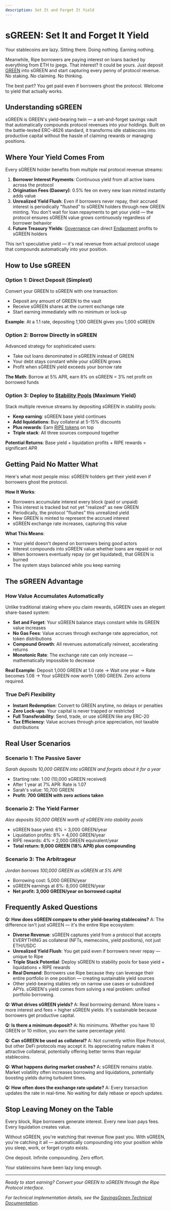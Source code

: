 ```yaml
---
description: Set It and Forget It Yield
---
```


# sGREEN: Set It and Forget It Yield

Your stablecoins are lazy. Sitting there. Doing nothing. Earning nothing.

Meanwhile, Ripe borrowers are paying interest on loans backed by everything from ETH to jpegs. That interest? It could be yours. Just deposit [GREEN](../core-protocol/01-green-stablecoin.md) into sGREEN and start capturing every penny of protocol revenue. No staking. No claiming. No thinking.

The best part? You get paid even if borrowers ghost the protocol. Welcome to yield that actually works.

## Understanding sGREEN

sGREEN is GREEN's yield-bearing twin — a set-and-forget savings vault that automatically compounds protocol revenues into your holdings. Built on the battle-tested ERC-4626 standard, it transforms idle stablecoins into productive capital without the hassle of claiming rewards or managing positions.

## Where Your Yield Comes From

Every sGREEN holder benefits from multiple real protocol revenue streams:

1. **Borrower Interest Payments**: Continuous yield from all active loans across the protocol
2. **Origination Fees (Daowry)**: 0.5% fee on every new loan minted instantly adds value
3. **Unrealized Yield Flush**: Even if borrowers never repay, their accrued interest is periodically "flushed" to sGREEN holders through new GREEN minting. You don't wait for loan repayments to get your yield — the protocol ensures sGREEN value grows continuously regardless of borrower behavior
4. **Future Treasury Yields**: [Governance](../governance-and-economics/09-governance.md) can direct [Endaoment](../governance-and-economics/11-endaoment.md) profits to sGREEN holders

This isn't speculative yield — it's real revenue from actual protocol usage that compounds automatically into your position.

## How to Use sGREEN

### Option 1: Direct Deposit (Simplest)

Convert your GREEN to sGREEN with one transaction:

* Deposit any amount of GREEN to the vault
* Receive sGREEN shares at the current exchange rate
* Start earning immediately with no minimum or lock-up

**Example**: At a 1.1 rate, depositing 1,100 GREEN gives you 1,000 sGREEN

### Option 2: Borrow Directly in sGREEN

Advanced strategy for sophisticated users:

* Take out loans denominated in sGREEN instead of GREEN
* Your debt stays constant while your sGREEN grows
* Profit when sGREEN yield exceeds your borrow rate

**The Math**: Borrow at 5% APR, earn 8% on sGREEN = 3% net profit on borrowed funds

### Option 3: Deploy to [Stability Pools](06-stability-pools.md) (Maximum Yield)

Stack multiple revenue streams by depositing sGREEN in stability pools:

* **Keep earning**: sGREEN base yield continues
* **Add liquidations**: Buy collateral at 5-15% discounts
* **Plus rewards**: Earn [RIPE tokens](07-ripe-rewards.md) on top
* **Triple stack**: All three sources compound together

**Potential Returns**: Base yield + liquidation profits + RIPE rewards = significant APR

## Getting Paid No Matter What

Here's what most people miss: sGREEN holders get their yield even if borrowers ghost the protocol.

**How It Works**:

* Borrowers accumulate interest every block (paid or unpaid)
* This interest is tracked but not yet "realized" as new GREEN
* Periodically, the protocol "flushes" this unrealized yield
* New GREEN is minted to represent the accrued interest
* sGREEN exchange rate increases, capturing this value

**What This Means**:

* Your yield doesn't depend on borrowers being good actors
* Interest compounds into sGREEN value whether loans are repaid or not
* When borrowers eventually repay (or get liquidated), that GREEN is burned
* The system stays balanced while you keep earning

## The sGREEN Advantage

### How Value Accumulates Automatically

Unlike traditional staking where you claim rewards, sGREEN uses an elegant share-based system:

* **Set and Forget**: Your sGREEN balance stays constant while its GREEN value increases
* **No Gas Fees**: Value accrues through exchange rate appreciation, not token distributions
* **Compound Growth**: All revenues automatically reinvest, accelerating returns
* **Monotonic Rate**: The exchange rate can only increase — mathematically impossible to decrease

**Real Example**: Deposit 1,000 GREEN at 1.0 rate → Wait one year → Rate becomes 1.08 → Your sGREEN now worth 1,080 GREEN. Zero actions required.

### True DeFi Flexibility

* **Instant Redemption**: Convert to GREEN anytime, no delays or penalties
* **Zero Lock-ups**: Your capital is never trapped or restricted
* **Full Transferability**: Send, trade, or use sGREEN like any ERC-20
* **Tax Efficiency**: Value accrues through price appreciation, not taxable distributions

## Real User Scenarios

### Scenario 1: The Passive Saver

_Sarah deposits 10,000 GREEN into sGREEN and forgets about it for a year_

* Starting rate: 1.00 (10,000 sGREEN received)
* After 1 year at 7% APR: Rate is 1.07
* Sarah's value: 10,700 GREEN
* **Profit: 700 GREEN with zero actions taken**

### Scenario 2: The Yield Farmer

_Alex deposits 50,000 GREEN worth of sGREEN into stability pools_

* sGREEN base yield: 6% = 3,000 GREEN/year
* Liquidation profits: 8% = 4,000 GREEN/year
* RIPE rewards: 4% = 2,000 GREEN equivalent/year
* **Total return: 9,000 GREEN (18% APR) plus compounding**

### Scenario 3: The Arbitrageur

_Jordan borrows 100,000 GREEN as sGREEN at 5% APR_

* Borrowing cost: 5,000 GREEN/year
* sGREEN earnings at 8%: 8,000 GREEN/year
* **Net profit: 3,000 GREEN/year on borrowed capital**

## Frequently Asked Questions

**Q: How does sGREEN compare to other yield-bearing stablecoins?** A: The difference isn't just sGREEN — it's the entire Ripe ecosystem:

* **Diverse Revenue**: sGREEN captures yield from a protocol that accepts EVERYTHING as collateral (NFTs, memecoins, yield positions), not just ETH/USDC
* **Unrealized Yield Flush**: You get paid even if borrowers never repay — unique to Ripe
* **Triple Stack Potential**: Deploy sGREEN to stability pools for base yield + liquidations + RIPE rewards
* **Real Demand**: Borrowers use Ripe because they can leverage their entire portfolio in one position — creating sustainable yield sources
* Other yield-bearing stables rely on narrow use cases or subsidized APYs. sGREEN's yield comes from solving a real problem: unified portfolio borrowing.

**Q: What drives sGREEN yields?** A: Real borrowing demand. More loans = more interest and fees = higher sGREEN yields. It's sustainable because borrowers get productive capital.

**Q: Is there a minimum deposit?** A: No minimums. Whether you have 10 GREEN or 10 million, you earn the same percentage yield.

**Q: Can sGREEN be used as collateral?** A: Not currently within Ripe Protocol, but other DeFi protocols may accept it. Its appreciating nature makes it attractive collateral, potentially offering better terms than regular stablecoins.

**Q: What happens during market crashes?** A: sGREEN remains stable. Market volatility often increases borrowing and liquidations, potentially boosting yields during turbulent times.

**Q: How often does the exchange rate update?** A: Every transaction updates the rate in real-time. No waiting for daily rebase or epoch updates.

## Stop Leaving Money on the Table

Every block, Ripe borrowers generate interest. Every new loan pays fees. Every liquidation creates value.

Without sGREEN, you're watching that revenue flow past you. With sGREEN, you're catching it all — automatically compounding into your position while you sleep, work, or forget crypto exists.

One deposit. Infinite compounding. Zero effort.

Your stablecoins have been lazy long enough.

***

_Ready to start earning? Convert your GREEN to sGREEN through the Ripe Protocol interface._

_For technical implementation details, see the_ [_SavingsGreen Technical Documentation_](https://docs.ripe.finance/technical-docs/tokens/savingsgreen)_._
